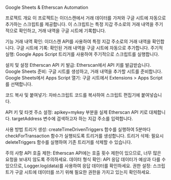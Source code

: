 Google Sheets & Etherscan Automation

프로젝트 개요
이 프로젝트는 이더스캔에서 거래 데이터를 가져와 구글 시트에 자동으로 추가하는 스크립트를 제공합니다.
이 스크립트는 특정 지갑 주소로의 거래 내역을 주기적으로 확인하고, 거래 내역을 구글 시트에 기록합니다.

기능
거래 내역 확인: 이더스캔 API를 사용하여 특정 지갑 주소로의 거래 내역을 확인합니다.
구글 시트에 기록: 확인된 거래 내역을 구글 시트에 자동으로 추가합니다.
주기적 실행: Google Apps Script 트리거를 사용하여 주기적으로 스크립트를 실행합니다.

설치 및 설정
Etherscan API 키 발급: Etherscan에서 API 키를 발급받습니다.
Google Sheets 준비: 구글 시트를 생성하고, 거래 내역을 추가할 시트를 준비합니다.
Google Sheets에서 Apps Script 열기:
구글 시트에서 Extensions > Apps Script를 선택합니다.

코드 복사 및 붙여넣기:
자바스크립트 코드를 복사하여 스크립트 편집기에 붙여넣습니다.

API 키 및 타겟 주소 설정:
apikey=mykey 부분을 실제 Etherscan API 키로 대체합니다.
targetAddress 변수에 검색하고자 하는 지갑 주소를 입력합니다.

사용 방법
트리거 생성:
createTimeDrivenTriggers 함수를 실행하여 5분마다 checkForTransaction 함수가 실행되도록 트리거를 생성합니다.
트리거 삭제:
필요시 deleteTriggers 함수를 실행하여 기존 트리거를 삭제할 수 있습니다.

주의 사항
API 호출 제한: Etherscan API에는 호출 횟수 제한이 있으므로, 너무 많은 요청을 보내지 않도록 주의하세요.
데이터 형식 확인: API 응답 데이터가 예상과 다를 수 있으므로, Logger.log(data)를 사용하여 응답 데이터를 확인하세요.
권한 설정: 스크립트가 구글 시트에 데이터를 쓰기 위해 필요한 권한을 가지고 있는지 확인하세요.

